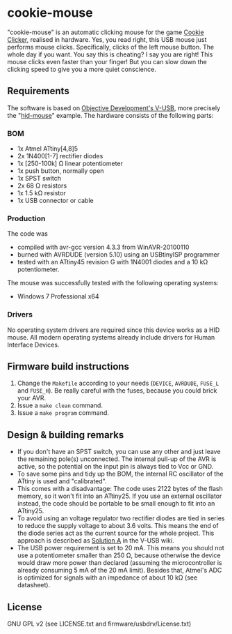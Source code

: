 # cookie-mouse

"cookie-mouse" is an automatic clicking mouse for the game [Cookie Clicker](http://orteil.dashnet.org/cookieclicker/), realised in hardware. Yes, you read right, this USB mouse just performs mouse clicks. Specifically, clicks of the left mouse button. The whole day if you want. You say this is cheating? I say you are right! This mouse clicks even faster than your finger! But you can slow down the clicking speed to give you a more quiet conscience.

## Requirements

The software is based on [Objective Development's V-USB](https://www.obdev.at/products/vusb/index.html), more precisely the "[hid-mouse](https://github.com/obdev/v-usb/tree/master/examples/hid-mouse)" example. The hardware consists of the following parts:

### BOM

* 1x Atmel ATtiny[4,8]5
* 2x 1N400[1-7] rectifier diodes
* 1x [250-100k] Ω linear potentiometer
* 1x push button, normally open
* 1x SPST switch
* 2x 68 Ω resistors
* 1x 1.5 kΩ resistor
* 1x USB connector or cable

### Production
The code was

* compiled with avr-gcc version 4.3.3 from WinAVR-20100110
* burned with AVRDUDE (version 5.10) using an USBtinyISP programmer 
* tested with an ATtiny45 revision G with 1N4001 diodes and a 10 kΩ potentiometer.

The mouse was successfully tested with the following operating systems:

* Windows 7 Professional x64

### Drivers
No operating system drivers are required since this device works as a HID mouse. All modern operating systems already include drivers for Human Interface Devices.

## Firmware build instructions
1. Change the `Makefile` according to your needs (`DEVICE`, `AVRDUDE`, `FUSE_L` and `FUSE_H`). Be really careful with the fuses, because you could brick your AVR.
2. Issue a `make clean` command.
3. Issue a `make program` command.

## Design & building remarks
* If you don't have an SPST switch, you can use any other and just leave the remaining pole(s) unconnected. The internal pull-up of the AVR is active, so the potential on the input pin is always tied to Vcc or GND.
* To save some pins and tidy up the BOM, the internal RC oscillator of the ATtiny is used and "calibrated".
* This comes with a disadvantage: The code uses 2122 bytes of the flash memory, so it won't fit into an ATtiny25. If you use an external oscillator instead, the code should be portable to be small enough to fit into an ATtiny25.
* To avoid using an voltage regulator two rectifier diodes are tied in series to reduce the supply voltage to about 3.6 volts. This means the end of the diode series act as the current source for the whole project. This approach is described as [Solution A](http://vusb.wikidot.com/hardware) in the V-USB wiki.
* The USB power requirement is set to 20 mA. This means you should not use a potentiometer smaller than 250 Ω, because otherwise the device would draw more power than declared (assuming the microcontroller is already consuming 5 mA of the 20 mA limit). Besides that, Atmel's ADC is optimized for signals with an impedance of about 10 kΩ (see datasheet).

## License
GNU GPL v2 (see LICENSE.txt and firmware/usbdrv/License.txt)